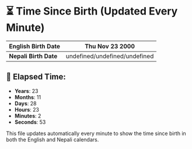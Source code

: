 # ⏳ Time Since Birth (Updated Every Minute)

| **English Birth Date** | Thu Nov 23 2000 |
|------------------------|-------------------------------------|
| **Nepali Birth Date**  | undefined/undefined/undefined                  |

## 📅 Elapsed Time:

- **Years**: 23
- **Months**: 11
- **Days**: 28
- **Hours**: 23
- **Minutes**: 2
- **Seconds**: 53

This file updates automatically every minute to show the time since birth in both the English and Nepali calendars.
